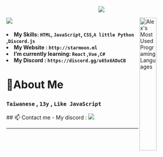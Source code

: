 
<div align="center">
  <img src="https://readme-typing-svg.herokuapp.com?font=Fira+Code&weight=1000&size=40&pause=1000&center=true&vCenter=true&width=600&lines=const+javascript+%3D+best"/>
</div>

<div>
    <p>
  <span align="left">
  <img src="https://github-readme-stats.vercel.app/api?username=Starmoon9159"/>
  </span>
  <img align="right" width="30%" src="https://github-stats-api.aaaaoncloud.eu.org/api/top-langs/?username=Starmoon9159&langs_count=8" title="Alex's Most Used Programing Languages">
  </p>

<div>
  <h4>
    <li>My Skills: <code>HTML</code>, <code>JavaScript</code>, <code>CSS</code>,<code>A little Python</code> ,<code>Discord.js</code></li>
    <li>My Website : <code>http://starmoon.ml</code></li>
    <li>I’m currently learning: <code>React</code> ,<code>Vue</code> ,<code>C#</code></li>
    <li>My Discord : <code>https://discord.gg/u65x6ADuCB</code></li>
  </h4>
</div>
<div>
  <h1>🙌About Me</h1>
  <h3><p><code>Taiwanese</code> , <code>13y</code> , <code>Like JavaScript</code></p></h3>
</div>
## 📫 Contact me
- My discord : <img src="https://camo.githubusercontent.com/73b105b2a285ac14c0d1c145956f8eabaf153740d13e2cda326d216a032dd281/68747470733a2f2f646362616467652e76657263656c2e6170702f6170692f736869656c642f3836323633313838333938343733323137302f3f7468656d653d64656661756c742d696e766572746564266c6f676f436f6c6f723d70696e6b267374796c653d666c61742d737175617265">
  
---

</div>
